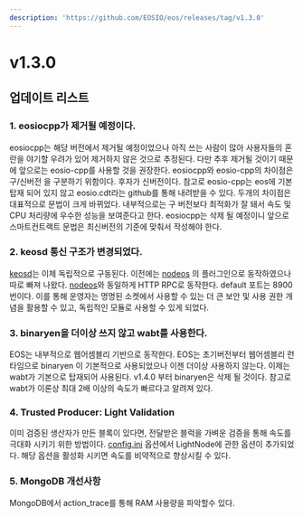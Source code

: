 ```yaml
---
description: 'https://github.com/EOSIO/eos/releases/tag/v1.3.0'
---
```


# v1.3.0

## 업데이트 리스트

### 1. eosiocpp가 제거될 예정이다.

eosiocpp는 해당 버전에서 제거될 예정이었으나 아직 쓰는 사람이 많아 사용자들의 혼란을 야기할 우려가 있어 제거하지 않은 것으로 추정된다. 다만 추후 제거될 것이기 때문에 앞으로는 eosio-cpp를 사용할 것을 권장한다. eosiocpp와 eosio-cpp의 차이점은 구/신버전 을 구분하기 위함이다. 후자가 신버전이다. 참고로 eosio-cpp는 eos에 기본 탑재 되어 있지 않고 eosio.cdt라는 github를 통해 내려받을 수 있다. 두개의 차이점은 대표적으로 문법이 크게 바뀌었다. 내부적으로는 구 버전보다 최적화가 잘 돼서 속도 및 CPU 처리량에 우수한 성능을 보여준다고 한다. eosiocpp는 삭제 될 예정이니 앞으로 스마트컨트랙트 문법은 최신버전의 기준에 맞춰서 작성해야 한다.

### 2. keosd 통신 구조가 변경되었다.

[keosd](../../keywords/k/keosd.md)는 이제 독립적으로 구동된다. 이전에는 [nodeos](../../keywords/n/nodeos.md) 의 플러그인으로 동작하였으나 따로 빠져 나왔다. [nodeos](../../keywords/n/nodeos.md)와 동일하게 HTTP RPC로 동작한다. default 포트는 8900번이다. 이를 통해 운영자는 명명된 소켓에서 사용할 수 있는 더 큰 보안 및 사용 권한 개념을 활용할 수 있고, 독립적인 모듈로 사용할 수 있게 되었다.

### 3. binaryen을 더이상 쓰지 않고 wabt를 사용한다.

EOS는 내부적으로 웹어셈블리 기반으로 동작한다. EOS는 초기버전부터 웹어셈블리 런타임으로 binaryen 이 기본적으로 사용되었으나 이젠 더이상 사용하지 않는다. 이제는 wabt가 기본으로 탑재되어 사용된다. v1.4.0 부터 binaryen은 삭제 될 것이다. 참고로 wabt가 이론상 최대 2배 이상의 속도가 빠르다고 알려져 있다.

### 4. Trusted Producer: Light Validation

이미 검증된 생산자가 만든 블록이 있다면, 전달받은 블럭을 가벼운 검증을 통해 속도를 극대화 시키기 위한 방법이다. [config.ini](../../keywords/n/nodeos-config.ini.md) 옵션에서 LightNode에 관한 옵션이 추가되었다. 해당 옵션을 활성화 시키면 속도를 비약적으로 향상시킬 수 있다.

### 5. MongoDB 개선사항

MongoDB에서 action\_trace를 통해 RAM 사용량을 파악할수 있다.





